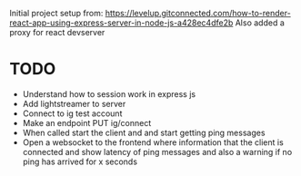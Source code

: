 Initial project setup from: https://levelup.gitconnected.com/how-to-render-react-app-using-express-server-in-node-js-a428ec4dfe2b
Also added a proxy for react devserver

# TODO
* Understand how to session work in express js
* Add lightstreamer to server
* Connect to ig test account
* Make an endpoint PUT ig/connect
* When called start the client and and start getting ping messages
* Open a websocket to the frontend where information that the client is connected and show latency of ping messages and also a warning if no ping has arrived for x seconds